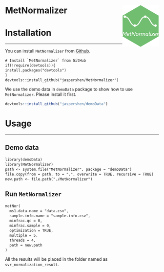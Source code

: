 
<!-- README.md is generated from README.Rmd. Please edit that file -->

# MetNormalizer <img src="man/figures/logo.png" align="right" alt="" width="120" />

# Installation

-----

You can install `MetNormalizer` from
[Github](https://github.com/jaspershen/MetNormalizer).

    # Install `MetNormalizer` from GitHub
    if(!require(devtools)){
    install.packages("devtools")
    }
    devtools::install_github("jaspershen/MetNormalizer")

We use the demo data in `demoData` package to show how to use
`MetNormalizer`. Please install it first.

``` r
devtools::install_github("jaspershen/demoData")
```

# Usage

-----

## Demo data

    library(demoData)
    library(MetNormalizer)
    path <- system.file("MetNormalizer", package = "demoData")
    file.copy(from = path, to = ".", overwrite = TRUE, recursive = TRUE)
    new.path <- file.path("./MetNormalizer")

## Run `MetNormalizer`

    metNor(
      ms1.data.name = "data.csv",
      sample.info.name = "sample.info.csv",
      minfrac.qc = 0,
      minfrac.sample = 0,
      optimization = TRUE,
      multiple = 5,
      threads = 4,
      path = new.path
    )

All the results will be placed in the folder named as
`svr_normalization_result`.
